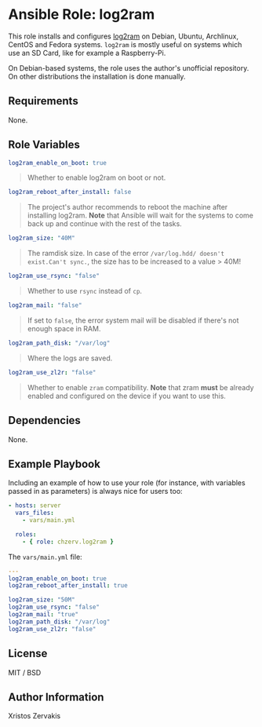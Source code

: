 # Ansible Role: log2ram

This role installs and configures [log2ram](https://github.com/azlux/log2ram) on Debian, Ubuntu, Archlinux, CentOS and Fedora systems. `log2ram` is mostly useful on systems which use an SD Card, like for example a Raspberry-Pi.

On Debian-based systems, the role uses the author's unofficial repository. On other distributions the installation is done manually.

## Requirements

None.

## Role Variables

```yaml
log2ram_enable_on_boot: true
```

> Whether to enable log2ram on boot or not.

```yaml
log2ram_reboot_after_install: false
```

> The project's author recommends to reboot the machine after installing log2ram. **Note** that Ansible will wait for the systems to come back up and continue with the rest of the tasks.

```yaml
log2ram_size: "40M"
```

> The ramdisk size. In case of the error `/var/log.hdd/ doesn't exist.Can't sync.`, the size has to be increased to a value > 40M!

```yaml
log2ram_use_rsync: "false"
```

> Whether to use `rsync` instead of `cp`.

```yaml
log2ram_mail: "false"
```

> If set to `false`, the error system mail will be disabled if there's not enough space in RAM.

```yaml
log2ram_path_disk: "/var/log"
```

> Where the logs are saved.

```yaml
log2ram_use_zl2r: "false"
```

> Whether to enable `zram` compatibility. **Note** that zram **must** be already enabled and configured on the device if you want to use this.

## Dependencies

None.

## Example Playbook

Including an example of how to use your role (for instance, with variables passed in as parameters) is always nice for users too:

```yaml
- hosts: server
  vars_files:
    - vars/main.yml

  roles:
    - { role: chzerv.log2ram }
```

The `vars/main.yml` file:

```yaml
---
log2ram_enable_on_boot: true
log2ram_reboot_after_install: true

log2ram_size: "50M"
log2ram_use_rsync: "false"
log2ram_mail: "true"
log2ram_path_disk: "/var/log"
log2ram_use_zl2r: "false"
```

## License

MIT / BSD

## Author Information

Xristos Zervakis
